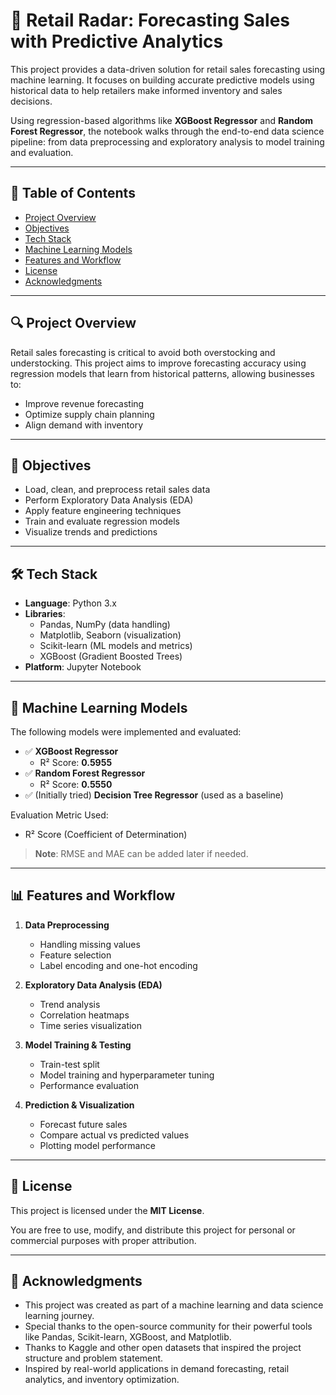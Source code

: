 # 🛒 Retail Radar: Forecasting Sales with Predictive Analytics

This project provides a data-driven solution for retail sales forecasting using machine learning. It focuses on building accurate predictive models using historical data to help retailers make informed inventory and sales decisions.

Using regression-based algorithms like **XGBoost Regressor** and **Random Forest Regressor**, the notebook walks through the end-to-end data science pipeline: from data preprocessing and exploratory analysis to model training and evaluation.

---

## 📌 Table of Contents

- [Project Overview](#project-overview)
- [Objectives](#objectives)
- [Tech Stack](#tech-stack)
- [Machine Learning Models](#machine-learning-models)
- [Features and Workflow](#features-and-workflow)
- [License](#license)
- [Acknowledgments](#acknowledgments)

---

## 🔍 Project Overview

Retail sales forecasting is critical to avoid both overstocking and understocking. This project aims to improve forecasting accuracy using regression models that learn from historical patterns, allowing businesses to:

- Improve revenue forecasting
- Optimize supply chain planning
- Align demand with inventory

---

## 🎯 Objectives

- Load, clean, and preprocess retail sales data
- Perform Exploratory Data Analysis (EDA)
- Apply feature engineering techniques
- Train and evaluate regression models
- Visualize trends and predictions

---

## 🛠 Tech Stack

- **Language**: Python 3.x  
- **Libraries**:
  - Pandas, NumPy (data handling)
  - Matplotlib, Seaborn (visualization)
  - Scikit-learn (ML models and metrics)
  - XGBoost (Gradient Boosted Trees)
- **Platform**: Jupyter Notebook

---

## 🧠 Machine Learning Models

The following models were implemented and evaluated:

- ✅ **XGBoost Regressor**
  - R² Score: **0.5955**
- ✅ **Random Forest Regressor**
  - R² Score: **0.5550**
- ✅ (Initially tried) **Decision Tree Regressor** (used as a baseline)

Evaluation Metric Used:
- R² Score (Coefficient of Determination)

> **Note**: RMSE and MAE can be added later if needed.

---

## 📊 Features and Workflow

1. **Data Preprocessing**
   - Handling missing values
   - Feature selection
   - Label encoding and one-hot encoding

2. **Exploratory Data Analysis (EDA)**
   - Trend analysis
   - Correlation heatmaps
   - Time series visualization

3. **Model Training & Testing**
   - Train-test split
   - Model training and hyperparameter tuning
   - Performance evaluation

4. **Prediction & Visualization**
   - Forecast future sales
   - Compare actual vs predicted values
   - Plotting model performance

---
## 📄 License

This project is licensed under the **MIT License**.

You are free to use, modify, and distribute this project for personal or commercial purposes with proper attribution.

---
## 🙌 Acknowledgments

- This project was created as part of a machine learning and data science learning journey.
- Special thanks to the open-source community for their powerful tools like Pandas, Scikit-learn, XGBoost, and Matplotlib.
- Thanks to Kaggle and other open datasets that inspired the project structure and problem statement.
- Inspired by real-world applications in demand forecasting, retail analytics, and inventory optimization.

